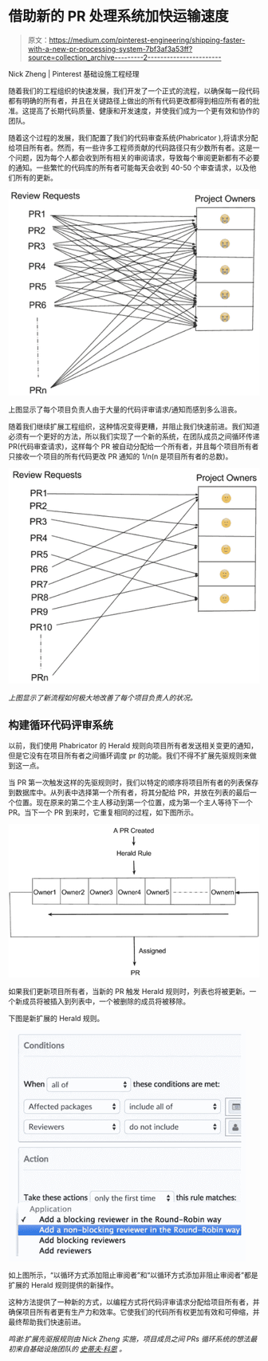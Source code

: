 # 借助新的 PR 处理系统加快运输速度

> 原文：<https://medium.com/pinterest-engineering/shipping-faster-with-a-new-pr-processing-system-7bf3af3a53ff?source=collection_archive---------2----------------------->

Nick Zheng | Pinterest 基础设施工程经理

随着我们的工程组织的快速发展，我们开发了一个正式的流程，以确保每一段代码都有明确的所有者，并且在关键路径上做出的所有代码更改都得到相应所有者的批准。这提高了长期代码质量、健康和开发速度，并使我们成为一个更有效和协作的团队。

随着这个过程的发展，我们配置了我们的代码审查系统(Phabricator ),将请求分配给项目所有者。然而，有一些许多工程师贡献的代码路径只有少数所有者。这是一个问题，因为每个人都会收到所有相关的审阅请求，导致每个审阅更新都有不必要的通知。一些繁忙的代码库的所有者可能每天会收到 40-50 个审查请求，以及他们所有的更新。

![](img/b03043f7111419f5f9dfad330c4eae86.png)

上图显示了每个项目负责人由于大量的代码评审请求/通知而感到多么沮丧。

随着我们继续扩展工程组织，这种情况变得更糟，并阻止我们快速前进。我们知道必须有一个更好的方法，所以我们实现了一个新的系统，在团队成员之间循环传递 PR(代码审查请求)，这样每个 PR 被自动分配给一个所有者，并且每个项目所有者只接收一个项目的所有代码更改 PR 通知的 1/n(n 是项目所有者的总数)。

![](img/6cdf8f266645ce4004d1477ad0a94a67.png)

*上图显示了新流程如何极大地改善了每个项目负责人的状况。*

## 构建循环代码评审系统

以前，我们使用 Phabricator 的 Herald 规则向项目所有者发送相关变更的通知，但是它没有在项目所有者之间循环调度 pr 的功能。我们不得不扩展先驱规则来做到这一点。

当 PR 第一次触发这样的先驱规则时，我们以特定的顺序将项目所有者的列表保存到数据库中。从列表中选择第一个所有者，将其分配给 PR，并放在列表的最后一个位置。现在原来的第二个主人移动到第一个位置，成为第一个主人等待下一个 PR。当下一个 PR 到来时，它重复相同的过程，如下图所示。

![](img/8f695ea6b66df6df1ac2d5edb15683f6.png)

如果我们更新项目所有者，当新的 PR 触发 Herald 规则时，列表也将被更新。一个新成员将被插入到列表中，一个被删除的成员将被移除。

下图是新扩展的 Herald 规则。

![](img/432de24398e3acaf92a0855e1659ef31.png)

如上图所示，“以循环方式添加阻止审阅者”和“以循环方式添加非阻止审阅者”都是扩展的 Herald 规则提供的新操作。

这种方法提供了一种新的方式，以编程方式将代码评审请求分配给项目所有者，并确保项目所有者更有生产力和效率。它使我们的代码所有权更加有效和可伸缩，并最终帮助我们快速前进。

*鸣谢:扩展先驱报规则由 Nick Zheng 实施，项目成员之间 PRs 循环系统的想法最初来自基础设施团队的* [*史蒂夫·科恩*](https://engineering.pinterest.com/blog/introducing-new-open-source-tools-elixir-community) *。*